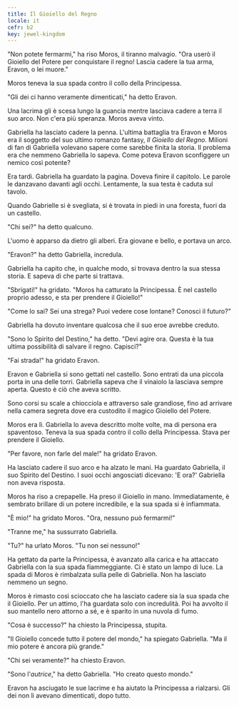 ```yaml
---
title: Il Gioiello del Regno
locale: it
cefr: b2
key: jewel-kingdom
---
```


"Non potete fermarmi," ha riso Moros, il tiranno malvagio. "Ora userò il Gioiello del Potere per conquistare il regno! Lascia cadere la tua arma, Eravon, o lei muore."

Moros teneva la sua spada contro il collo della Principessa.

"Gli dei ci hanno veramente dimenticati," ha detto Eravon.

Una lacrima gli è scesa lungo la guancia mentre lasciava cadere a terra il suo arco. Non c'era più speranza. Moros aveva vinto.

Gabriella ha lasciato cadere la penna. L'ultima battaglia tra Eravon e Moros era il soggetto del suo ultimo romanzo fantasy, *Il Gioiello del Regno*. Milioni di fan di Gabriella volevano sapere come sarebbe finita la storia. Il problema era che nemmeno Gabriella lo sapeva. Come poteva Eravon sconfiggere un nemico così potente?

Era tardi. Gabriella ha guardato la pagina. Doveva finire il capitolo. Le parole le danzavano davanti agli occhi. Lentamente, la sua testa è caduta sul tavolo.

Quando Gabrielle si è svegliata, si è trovata in piedi in una foresta, fuori da un castello.

"Chi sei?" ha detto qualcuno.

L'uomo è apparso da dietro gli alberi. Era giovane e bello, e portava un arco.

"Eravon?" ha detto Gabriella, incredula.

Gabriella ha capito che, in qualche modo, si trovava dentro la sua stessa storia. E sapeva di che parte si trattava.

"Sbrigati!" ha gridato. "Moros ha catturato la Principessa. È nel castello proprio adesso, e sta per prendere il Gioiello!"

"Come lo sai? Sei una strega? Puoi vedere cose lontane? Conosci il futuro?"

Gabriella ha dovuto inventare qualcosa che il suo eroe avrebbe creduto.

"Sono lo Spirito del Destino," ha detto. "Devi agire ora. Questa è la tua ultima possibilità di salvare il regno. Capisci?"

"Fai strada!" ha gridato Eravon.

Eravon e Gabriella si sono gettati nel castello. Sono entrati da una piccola porta in una delle torri. Gabriella sapeva che il vinaiolo la lasciava sempre aperta. Questo è ciò che aveva scritto.

Sono corsi su scale a chiocciola e attraverso sale grandiose, fino ad arrivare nella camera segreta dove era custodito il magico Gioiello del Potere.

Moros era lì. Gabriella lo aveva descritto molte volte, ma di persona era spaventoso. Teneva la sua spada contro il collo della Principessa. Stava per prendere il Gioiello.

"Per favore, non farle del male!" ha gridato Eravon.

Ha lasciato cadere il suo arco e ha alzato le mani. Ha guardato Gabriella, il suo Spirito del Destino. I suoi occhi angosciati dicevano: 'E ora?' Gabriella non aveva risposta.

Moros ha riso a crepapelle. Ha preso il Gioiello in mano. Immediatamente, è sembrato brillare di un potere incredibile, e la sua spada si è infiammata.

"È mio!" ha gridato Moros. "Ora, nessuno può fermarmi!"

"Tranne me," ha sussurrato Gabriella.

"Tu?" ha urlato Moros. "Tu non sei nessuno!"

Ha gettato da parte la Principessa, è avanzato alla carica e ha attaccato Gabriella con la sua spada fiammeggiante. Ci è stato un lampo di luce. La spada di Moros è rimbalzata sulla pelle di Gabriella. Non ha lasciato nemmeno un segno.

Moros è rimasto così scioccato che ha lasciato cadere sia la sua spada che il Gioiello. Per un attimo, l'ha guardata solo con incredulità. Poi ha avvolto il suo mantello nero attorno a sé, e è sparito in una nuvola di fumo.

"Cosa è successo?" ha chiesto la Principessa, stupita.

"Il Gioiello concede tutto il potere del mondo," ha spiegato Gabriella. "Ma il mio potere è ancora più grande."

"Chi sei veramente?" ha chiesto Eravon.

"Sono l'*autrice*," ha detto Gabriella. "Ho creato questo mondo."

Eravon ha asciugato le sue lacrime e ha aiutato la Principessa a rialzarsi. Gli dei non li avevano dimenticati, dopo tutto.